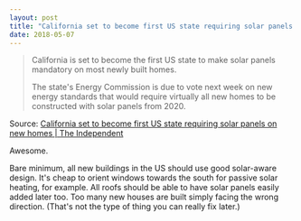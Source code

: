 ```yaml
---
layout: post
title: "California set to become first US state requiring solar panels on new homes"
date: 2018-05-07
---
```


> California is set to become the first US state to make solar panels mandatory on most newly built homes.
>
> The state's Energy Commission is due to vote next week on new energy standards that would require virtually all new homes to be constructed with solar panels from 2020.

Source: [California set to become first US state requiring solar panels on new homes | The Independent](https://www.independent.co.uk/news/world/americas/california-solar-power-panels-homes-renewable-green-energy-climate-change-a8337626.html)

Awesome.

Bare minimum, all new buildings in the US should use good solar-aware design. It's cheap to orient windows towards the south for passive solar heating, for example. All roofs should be able to have solar panels easily added later too. Too many new houses are built simply facing the wrong direction. (That's not the type of thing you can really fix later.)
